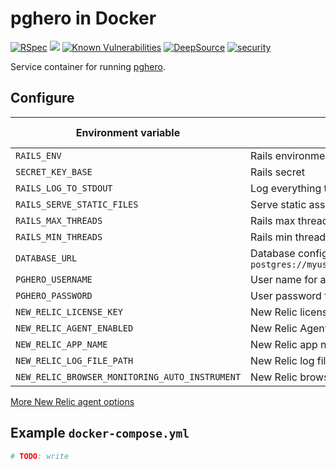 # pghero in Docker

[![RSpec](https://github.com/evemonk/pghero/actions/workflows/rspec.yml/badge.svg)](https://github.com/evemonk/pghero/actions/workflows/rspec.yml)
[![](https://images.microbadger.com/badges/image/biow0lf/evemonk-pghero.svg)](https://microbadger.com/images/biow0lf/evemonk-pghero)
[![Known Vulnerabilities](https://snyk.io/test/github/evemonk/pghero/badge.svg)](https://snyk.io/test/github/evemonk/pghero)
[![DeepSource](https://static.deepsource.io/deepsource-badge-light-mini.svg)](https://deepsource.io/gh/evemonk/pghero/?ref=repository-badge)
[![security](https://hakiri.io/github/evemonk/pghero/main.svg)](https://hakiri.io/github/evemonk/pghero/main)

Service container for running [pghero](https://github.com/ankane/pghero).

## Configure

| Environment variable | Description | Default | Default in container |
|----------------------|-------------|---------|----------------------|
| `RAILS_ENV` | Rails environment | `development` | `production` |
| `SECRET_KEY_BASE` | Rails secret | not set | not set |
| `RAILS_LOG_TO_STDOUT` | Log everything to stdout | not set | `true` |
| `RAILS_SERVE_STATIC_FILES` | Serve static assets from /public | not set | `true` |
| `RAILS_MAX_THREADS` | Rails max threads | `2` | as default |
| `RAILS_MIN_THREADS` | Rails min threads | `2` | as default |
| `DATABASE_URL` | Database configuration. Example: `postgres://myuser:mypass@localhost/somedatabase` | not set | not set |
| `PGHERO_USERNAME` | User name for auth. Always set! | not set | not set |
| `PGHERO_PASSWORD` | User password for auth. Always set! | not set | not set |
| `NEW_RELIC_LICENSE_KEY` | New Relic license key | not set | not set |
| `NEW_RELIC_AGENT_ENABLED` | New Relic Agent enabled? | not set | `false` |
| `NEW_RELIC_APP_NAME` | New Relic app name | not set | not set |
| `NEW_RELIC_LOG_FILE_PATH` | New Relic log file path | not set | not set |
| `NEW_RELIC_BROWSER_MONITORING_AUTO_INSTRUMENT` | New Relic browser monitoring | not set | not set |

[More New Relic agent options](https://docs.newrelic.com/docs/apm/agents/ruby-agent/configuration/ruby-agent-configuration/)

## Example `docker-compose.yml`

```yaml
# TODO: write
```
